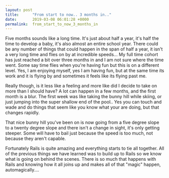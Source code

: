 ```yaml
---
layout: post
title:      "From start to now.. 3 months in.."
date:       2019-03-08 06:01:28 +0000
permalink:  from_start_to_now_3_months_in
---
```


Five months sounds like a long time.  It's just about half a year, it's half the time to develop a baby, it's also almost an entire school year.  There could be any number of things that could happen in the span of half a year, it isn't a very long time and flies on by at incredible speeds...  My full time cohort has just reached a bit over three months in and I am not sure where the time went.  Some say time flies when you're having fun but this is on a different level.  Yes, I am enjoying myself, yes I am having fun, but at the same time its work and it is flying by and sometimes it feels like its flying past me. 

Really though, is it less like a feeling and more like did I decide to take on more than I should have?  A lot can happen in a few months, and the first month is a blur.  The first week was like taking the bunny hill while skiing, or just jumping into the super shallow end of the pool..  Yes you can touch and wade and do things that seem like you know what your are doing, but that changes rapidly.

That nice bunny hill you've been on is now going from a five degree slope to a twenty degree slope and there isn't a change in sight, it's only getting steeper.  Some will have to bail just because the speed is too much, not because they aren't capable.

Fortunately Rails is quite amazing and everything starts to tie all together.  All of the previous things we have learned was to build up to Rails so we know what is going on behind the scenes.  There is so much that happens with Rails and knowing how it all joins up and makes all of that "magic" happen, automagically....
